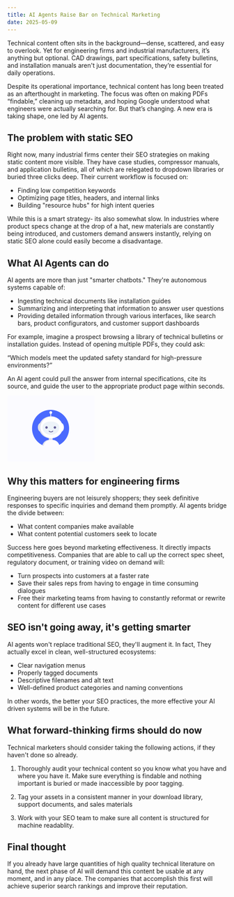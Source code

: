 ```yaml
---
title: AI Agents Raise Bar on Technical Marketing
date: 2025-05-09
---
```

Technical content often sits in the background—dense, scattered, and easy to overlook. Yet for engineering firms and industrial manufacturers, it’s anything but optional. CAD drawings, part specifications, safety bulletins, and installation manuals aren't just documentation, they’re essential for daily operations.

Despite its operational importance, technical content has long been treated as an afterthought in marketing. The focus was often on making PDFs “findable,” cleaning up metadata, and hoping Google understood what engineers were actually searching for. But that’s changing. A new era is taking shape, one led by AI agents.

## The problem with static SEO

Right now, many industrial firms center their SEO strategies on making static content more visible. They have case studies, compressor manuals, and application bulletins, all of which are relegated to dropdown libraries or buried three clicks deep. Their current workflow is focused on:

  - Finding low competition keywords
  - Optimizing page titles, headers, and internal links
  - Building "resource hubs" for high intent queries

While this is a smart strategy- its also somewhat slow. In industries where product specs change at the drop of a hat, new materials are constantly being introduced, and customers demand answers instantly, relying on static SEO alone could easily become a disadvantage.

## What AI Agents can do

AI agents are more than just "smarter chatbots." They're autonomous systems capable of:

  - Ingesting technical documents like installation guides
  - Summarizing and interpreting that information to answer user questions
  - Providing detailed information through various interfaces, like search bars, product configurators, and customer support dashboards

For example, imagine a prospect browsing a library of technical bulletins or installation guides. Instead of opening multiple PDFs, they could ask:

“Which models meet the updated safety standard for high-pressure environments?”

An AI agent could pull the answer from internal specifications, cite its source, and guide the user to the appropriate product page within seconds.

<img src="/img/bot.gif" height="150px" />


## Why this matters for engineering firms
Engineering buyers are not leisurely shoppers; they seek definitive responses to specific inquiries and demand them promptly. AI agents bridge the divide between:

- What content companies make available
- What content potential customers seek to locate

Success here goes beyond marketing effectiveness. It directly impacts competitiveness. Companies that are able to call up the correct spec sheet, regulatory document, or training video on demand will:

- Turn prospects into customers at a faster rate
- Save their sales reps from having to engage in time consuming dialogues
- Free their marketing teams from having to constantly reformat or rewrite content for different use cases

## SEO isn't going away, it's getting smarter
AI agents won't replace traditional SEO, they'll augment it. In fact, They actually excel in clean, well-structured ecosystems:

- Clear navigation menus
- Properly tagged documents
- Descriptive filenames and alt text
- Well-defined product categories and naming conventions

In other words, the better your SEO practices, the more effective your AI driven systems will be in the future.

## What forward-thinking firms should do now

Technical marketers should consider taking the following actions, if they haven't done so already.

1. Thoroughly audit your technical content so you know what you have and where you have it. Make sure everything is findable and nothing important is buried or made inaccessible by poor tagging.

2. Tag your assets in a consistent manner in your download library, support documents, and sales materials

3. Work with your SEO team to make sure all content is structured for machine readablity.

## Final thought

If you already have large quantities of high quality technical literature on hand, the next phase of AI will demand this content be usable at any moment, and in any place. The companies that accomplish this first will achieve superior search rankings and improve their reputation.








